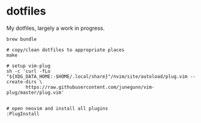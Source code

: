 # dotfiles

My dotfiles, largely a work in progress.

```
brew bundle

# copy/clean dotfiles to appropriate places
make

# setup vim-plug
sh -c 'curl -fLo "${XDG_DATA_HOME:-$HOME/.local/share}"/nvim/site/autoload/plug.vim --create-dirs \
       https://raw.githubusercontent.com/junegunn/vim-plug/master/plug.vim'


# open neovim and install all plugins
:PlugInstall
